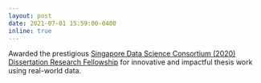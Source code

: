 ```yaml
---
layout: post
date: 2021-07-01 15:59:00-0400
inline: true
---
```


Awarded the prestigious <a href="https://sdsc.sg/?page_id=12274">Singapore Data Science Consortium (2020) Dissertation Research Fellowship</a> for innovative and impactful thesis work using real-world data.



